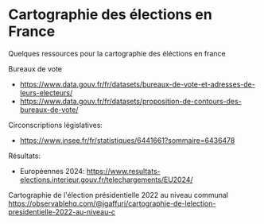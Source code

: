 # Cartographie des élections en France
Quelques ressources pour la cartographie des éléctions en france

Bureaux de vote
- https://www.data.gouv.fr/fr/datasets/bureaux-de-vote-et-adresses-de-leurs-electeurs/
- https://www.data.gouv.fr/fr/datasets/proposition-de-contours-des-bureaux-de-vote/

Circonscriptions législatives:
- https://www.insee.fr/fr/statistiques/6441661?sommaire=6436478

Résultats:
- Européennes 2024: https://www.resultats-elections.interieur.gouv.fr/telechargements/EU2024/


Cartographie de l'élection présidentielle 2022 au niveau communal
https://observablehq.com/@jgaffuri/cartographie-de-lelection-presidentielle-2022-au-niveau-c
